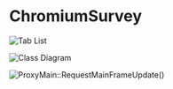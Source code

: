 # ChromiumSurvey
![Tab List](https://g.gravizo.com/source/svg/whale_tab_list?https%3A%2F%2Fraw.githubusercontent.com%2FWonkyu-Lee%2FChromiumSurvey%2Fmaster%2Fwhale.uml)


![Class Diagram](https://g.gravizo.com/source/svg/class_diagram?https%3A%2F%2Fraw.githubusercontent.com%2FWonkyu-Lee%2FChromiumSurvey%2Fmaster%2Fclass_diagram.uml)

![ProxyMain::RequestMainFrameUpdate()](https://g.gravizo.com/source/svg/seq_diagram_ProxyMain_RequestMainFrameUpdate?https%3A%2F%2Fraw.githubusercontent.com%2FWonkyu-Lee%2FChromiumSurvey%2Fmaster%2Fseq_diagram_ProxyMain_RequestMainFrameUpdate.uml)
